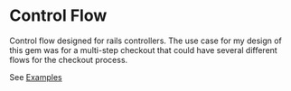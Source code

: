 # Control Flow

Control flow designed for rails controllers.
The use case for my design of this gem was for a multi-step
checkout that could have several different flows for the checkout process.


See [Examples](https://github.com/lightsofapollo/control_flow/tree/master/examples)

